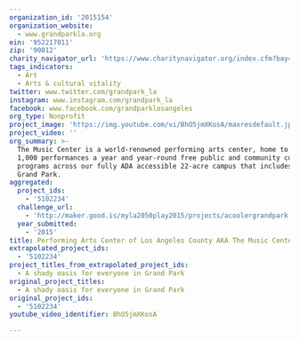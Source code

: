 ```yaml
---
organization_id: '2015154'
organization_website:
  - www.grandparkla.org
ein: '952217011'
zip: '90012'
charity_navigator_url: 'https://www.charitynavigator.org/index.cfm?bay=search.profile&ein=952217011'
tags_indicators:
  - Art
  - Arts & cultural vitality
twitter: www.twitter.com/grandpark_la
instagram: www.instagram.com/grandpark_la
facebook: www.facebook.com/grandparklosangeles
org_type: Nonprofit
project_image: 'https://img.youtube.com/vi/BhO5jmXKosA/maxresdefault.jpg'
project_video: ''
org_summary: >-
  The Music Center is a world-renowned performing arts center, home to over
  1,000 performances a year and year-round free public and community cultural
  programs across our fully ADA accessible 22-acre campus that includes 12-acre
  Grand Park.
aggregated:
  project_ids:
    - '5102234'
  challenge_url:
    - 'http://maker.good.is/myla2050play2015/projects/acoolergrandpark.html'
  year_submitted:
    - '2015'
title: Performing Arts Center of Los Angeles County AKA The Music Center/Grand Park
extrapolated_project_ids:
  - '5102234'
project_titles_from_extrapolated_project_ids:
  - A shady oasis for everyone in Grand Park
original_project_titles:
  - A shady oasis for everyone in Grand Park
original_project_ids:
  - '5102234'
youtube_video_identifier: BhO5jmXKosA

---
```

